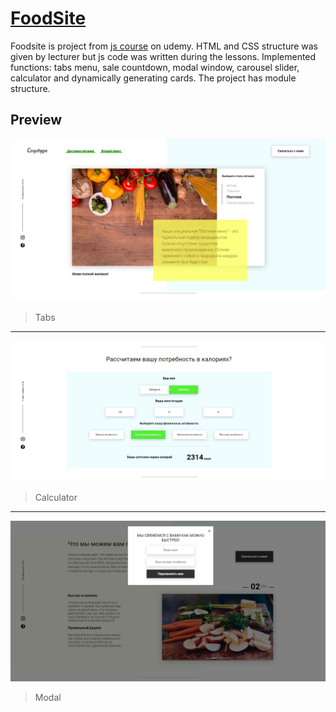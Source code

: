 # [FoodSite](https://gjils.github.io/foodsite/)
Foodsite is project from [js course](https://www.udemy.com/course/javascript_full/) on udemy. HTML and CSS structure was given by lecturer but js code was written during the lessons. Implemented functions: tabs menu, sale countdown, modal window, carousel slider, calculator and dynamically generating cards. The project has module structure.
## Preview
![tabs](https://github.com/Gjils/foodsite/blob/main/preview/tabs.png)
> Tabs
***
![calculator](https://github.com/Gjils/foodsite/blob/main/preview/calculator.png)
> Calculator
***
![modal](https://github.com/Gjils/foodsite/blob/main/preview/modal.png)
> Modal
